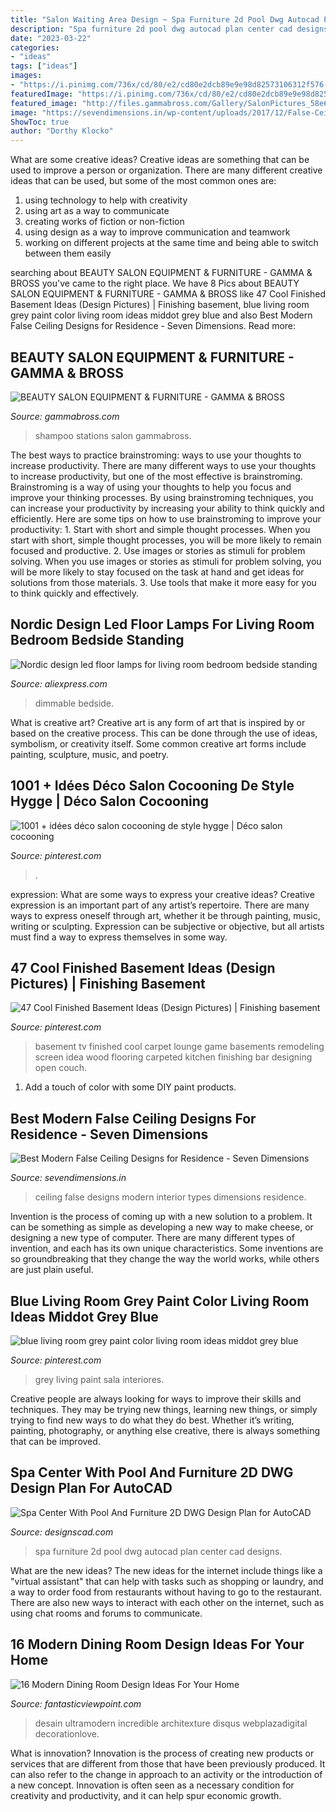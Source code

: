 ```yaml
---
title: "Salon Waiting Area Design ~ Spa Furniture 2d Pool Dwg Autocad Plan Center Cad Designs"
description: "Spa furniture 2d pool dwg autocad plan center cad designs"
date: "2023-03-22"
categories:
- "ideas"
tags: ["ideas"]
images:
- "https://i.pinimg.com/736x/cd/80/e2/cd80e2dcb89e9e98d82573106312f576--living-room-grey-living-room-ideas.jpg"
featuredImage: "https://i.pinimg.com/736x/cd/80/e2/cd80e2dcb89e9e98d82573106312f576--living-room-grey-living-room-ideas.jpg"
featured_image: "http://files.gammabross.com/Gallery/SalonPictures_58e6348cde80d.jpg"
image: "https://sevendimensions.in/wp-content/uploads/2017/12/False-Ceiling-Interior-designs-by-Seven-Dimensions.jpg"
ShowToc: true
author: "Dorthy Klocko"
---
```



What are some creative ideas?
Creative ideas are something that can be used to improve a person or organization. There are many different creative ideas that can be used, but some of the most common ones are: 
1. using technology to help with creativity 
2. using art as a way to communicate 
3. creating works of fiction or non-fiction 
4. using design as a way to improve communication and teamwork 
5. working on different projects at the same time and being able to switch between them easily 

	

		
searching about BEAUTY SALON EQUIPMENT &amp; FURNITURE - GAMMA &amp; BROSS you've came to the right place. We have 8 Pics about BEAUTY SALON EQUIPMENT &amp; FURNITURE - GAMMA &amp; BROSS like 47 Cool Finished Basement Ideas (Design Pictures) | Finishing basement, blue living room grey paint color living room ideas middot grey blue and also Best Modern False Ceiling Designs for Residence - Seven Dimensions. Read more:
		
    
## BEAUTY SALON EQUIPMENT &amp; FURNITURE - GAMMA &amp; BROSS

<img loading=lazy src="http://files.gammabross.com/Gallery/SalonPictures_58e6348cde80d.jpg" onerror="this.onerror=null;this.src='https://tse4.mm.bing.net/th?id=OIP.EjbuPHvmtCz8wFEZV2MquwHaEZ&amp;pid=15.1';" alt="BEAUTY SALON EQUIPMENT &amp; FURNITURE - GAMMA &amp; BROSS">

_Source: gammabross.com_

>shampoo stations salon gammabross. 

	

The best ways to practice brainstroming: ways to use your thoughts to increase productivity.
There are many different ways to use your thoughts to increase productivity, but one of the most effective is brainstroming. Brainstroming is a way of using your thoughts to help you focus and improve your thinking processes. By using brainstroming techniques, you can increase your productivity by increasing your ability to think quickly and efficiently. Here are some tips on how to use brainstroming to improve your productivity: 1. Start with short and simple thought processes. When you start with short, simple thought processes, you will be more likely to remain focused and productive. 2. Use images or stories as stimuli for problem solving. When you use images or stories as stimuli for problem solving, you will be more likely to stay focused on the task at hand and get ideas for solutions from those materials. 3. Use tools that make it more easy for you to think quickly and effectively.

    
## Nordic Design Led Floor Lamps For Living Room Bedroom Bedside Standing

<img loading=lazy src="http://ae01.alicdn.com/kf/HTB1FIsgXzzuK1RjSsppq6xz0XXaO.jpg?width=1500&amp;height=1500&amp;hash=3000" onerror="this.onerror=null;this.src='https://tse1.mm.bing.net/th?id=OIP._XJqf1nzQlMhLivwONRyMAHaHa&amp;pid=15.1';" alt="Nordic design led floor lamps for living room bedroom bedside standing">

_Source: aliexpress.com_

>dimmable bedside. 

	

What is creative art?
Creative art is any form of art that is inspired by or based on the creative process. This can be done through the use of ideas, symbolism, or creativity itself. Some common creative art forms include painting, sculpture, music, and poetry.

    
## 1001 + Idées Déco Salon Cocooning De Style Hygge | Déco Salon Cocooning

<img loading=lazy src="https://i.pinimg.com/736x/1f/74/3c/1f743ca9b91c0b48204578ec5ee1ecaf.jpg" onerror="this.onerror=null;this.src='https://tse4.mm.bing.net/th?id=OIP.Wp-_6ELGi6FxfGb47MwuewHaLI&amp;pid=15.1';" alt="1001 + idées déco salon cocooning de style hygge | Déco salon cocooning">

_Source: pinterest.com_

>. 

	

expression: What are some ways to express your creative ideas?
Creative expression is an important part of any artist’s repertoire. There are many ways to express oneself through art, whether it be through painting, music, writing or sculpting. Expression can be subjective or objective, but all artists must find a way to express themselves in some way.

    
## 47 Cool Finished Basement Ideas (Design Pictures) | Finishing Basement

<img loading=lazy src="https://i.pinimg.com/736x/90/a0/2c/90a02c480c93a61cf45b64677c01d69b--basement-stairway-small-basements.jpg" onerror="this.onerror=null;this.src='https://tse1.mm.bing.net/th?id=OIP.OHoOno-BAKnsXhYTEo8GIQHaE3&amp;pid=15.1';" alt="47 Cool Finished Basement Ideas (Design Pictures) | Finishing basement">

_Source: pinterest.com_

>basement tv finished cool carpet lounge game basements remodeling screen idea wood flooring carpeted kitchen finishing bar designing open couch. 

	

1. Add a touch of color with some DIY paint products.

    
## Best Modern False Ceiling Designs For Residence - Seven Dimensions

<img loading=lazy src="https://sevendimensions.in/wp-content/uploads/2017/12/False-Ceiling-Interior-designs-by-Seven-Dimensions.jpg" onerror="this.onerror=null;this.src='https://tse4.mm.bing.net/th?id=OIP.Qp0aXelzghUh6YD5d89ozgHaGp&amp;pid=15.1';" alt="Best Modern False Ceiling Designs for Residence - Seven Dimensions">

_Source: sevendimensions.in_

>ceiling false designs modern interior types dimensions residence. 

	

Invention is the process of coming up with a new solution to a problem. It can be something as simple as developing a new way to make cheese, or designing a new type of computer. There are many different types of invention, and each has its own unique characteristics. Some inventions are so groundbreaking that they change the way the world works, while others are just plain useful.

    
## Blue Living Room Grey Paint Color Living Room Ideas Middot Grey Blue

<img loading=lazy src="https://i.pinimg.com/736x/cd/80/e2/cd80e2dcb89e9e98d82573106312f576--living-room-grey-living-room-ideas.jpg" onerror="this.onerror=null;this.src='https://tse3.mm.bing.net/th?id=OIP.T_MANAJUdsANi6Ks15-rNAHaK2&amp;pid=15.1';" alt="blue living room grey paint color living room ideas middot grey blue">

_Source: pinterest.com_

>grey living paint sala interiores. 

	

Creative people are always looking for ways to improve their skills and techniques. They may be trying new things, learning new things, or simply trying to find new ways to do what they do best. Whether it’s writing, painting, photography, or anything else creative, there is always something that can be improved.

    
## Spa Center With Pool And Furniture 2D DWG Design Plan For AutoCAD

<img loading=lazy src="https://designscad.com/wp-content/uploads/edd/2017/04/Spa-Center-With-Pool-And-Furniture-2D-b.png" onerror="this.onerror=null;this.src='https://tse2.mm.bing.net/th?id=OIP.dDyJC463vgdX9eOEHJBrxAHaEu&amp;pid=15.1';" alt="Spa Center With Pool And Furniture 2D DWG Design Plan for AutoCAD">

_Source: designscad.com_

>spa furniture 2d pool dwg autocad plan center cad designs. 

	

What are the new ideas?
The new ideas for the internet include things like a "virtual assistant" that can help with tasks such as shopping or laundry, and a way to order food from restaurants without having to go to the restaurant. There are also new ways to interact with each other on the internet, such as using chat rooms and forums to communicate.

    
## 16 Modern Dining Room Design Ideas For Your Home

<img loading=lazy src="http://www.fantasticviewpoint.com/wp-content/uploads/2015/02/retro-inspiration-minimalist-ideas-and-dining-room-design-contemporary-634x845.jpg" onerror="this.onerror=null;this.src='https://tse4.mm.bing.net/th?id=OIP.zYtLMegb9f70-k_UOYpvTQHaJ3&amp;pid=15.1';" alt="16 Modern Dining Room Design Ideas For Your Home">

_Source: fantasticviewpoint.com_

>desain ultramodern incredible architexture disqus webplazadigital decorationlove. 

	

What is innovation?
Innovation is the process of creating new products or services that are different from those that have been previously produced. It can also refer to the change in approach to an activity or the introduction of a new concept. Innovation is often seen as a necessary condition for creativity and productivity, and it can help spur economic growth.

